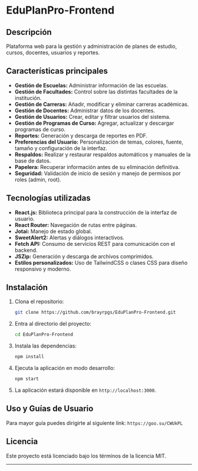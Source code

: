 # EduPlanPro-Frontend

## Descripción

Plataforma web para la gestión y administración de planes de estudio, cursos, docentes, usuarios y reportes.

## Características principales

- **Gestión de Escuelas:** Administrar información de las escuelas.
- **Gestión de Facultades:** Control sobre las distintas facultades de la institución.
- **Gestión de Carreras:** Añadir, modificar y eliminar carreras académicas.
- **Gestión de Docentes:** Administrar datos de los docentes.
- **Gestión de Usuarios:** Crear, editar y filtrar usuarios del sistema.
- **Gestión de Programas de Curso:** Agregar, actualizar y descargar programas de curso.
- **Reportes:** Generación y descarga de reportes en PDF.
- **Preferencias del Usuario:** Personalización de temas, colores, fuente, tamaño y configuración de la interfaz.
- **Respaldos:** Realizar y restaurar respaldos automáticos y manuales de la base de datos.
- **Papelera:** Recuperar información antes de su eliminación definitiva.
- **Seguridad:** Validación de inicio de sesión y manejo de permisos por roles (admin, root).

## Tecnologías utilizadas

- **React.js:** Biblioteca principal para la construcción de la interfaz de usuario.
- **React Router:** Navegación de rutas entre páginas.
- **Jotai:** Manejo de estado global.
- **SweetAlert2:** Alertas y diálogos interactivos.
- **Fetch API:** Consumo de servicios REST para comunicación con el backend.
- **JSZip:** Generación y descarga de archivos comprimidos.
- **Estilos personalizados:** Uso de TailwindCSS o clases CSS para diseño responsivo y moderno.

## Instalación

1. Clona el repositorio:
   ```bash
   git clone https://github.com/brayrpgs/EduPlanPro-Frontend.git
   ```
2. Entra al directorio del proyecto:
   ```bash
   cd EduPlanPro-Frontend
   ```
3. Instala las dependencias:
   ```bash
   npm install
   ```
4. Ejecuta la aplicación en modo desarrollo:
   ```bash
   npm start
   ```
5. La aplicación estará disponible en `http://localhost:3000`.

## Uso y Guías de Usuario
Para mayor guía puedes dirigirte al siguiente link: `https://goo.su/CWUkPL`

## Licencia

Este proyecto está licenciado bajo los términos de la licencia MIT.

---
